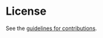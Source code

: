 # License

See the
[guidelines for contributions](https://github.com/vasilvv/tls-cross-sni-resumption/blob/main/CONTRIBUTING.md).
